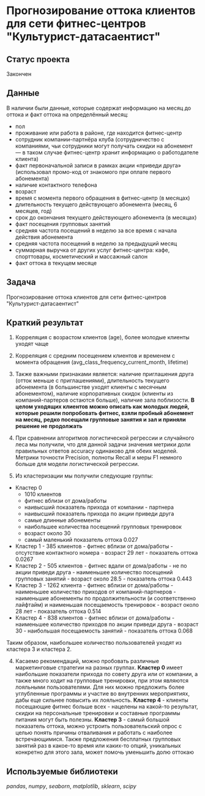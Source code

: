 # Прогнозирование оттока клиентов для сети фитнес-центров "Культурист-датасаентист"

## Статус проекта
Закончен

## Данные

В наличии были  данные, которые содержат информацию на месяц до оттока и факт оттока на определённый месяц:
- пол
- проживание или работа в районе, где находится фитнес-центр
- сотрудник компании-партнёра клуба (сотрудничество с компаниями, чьи сотрудники могут получать скидки на абонемент — в таком случае фитнес-центр хранит информацию о работодателе клиента)
- факт первоначальной записи в рамках акции «приведи друга» (использовал промо-код от знакомого при оплате первого абонемента)
- наличие контактного телефона
- возраст
- время с момента первого обращения в фитнес-центр (в месяцах)
- длительность текущего действующего абонемента (месяц, 6 месяцев, год)
- срок до окончания текущего действующего абонемента (в месяцах)
- факт посещения групповых занятий
- средняя частота посещений в неделю за все время с начала действия абонемента
- средняя частота посещений в неделю за предыдущий месяц
- суммарная выручка от других услуг фитнес-центра: кафе, спорттовары, косметический и массажный салон
- факт оттока в текущем месяце

## Задача

Прогнозирование оттока клиентов для сети фитнес-центров "Культурист-датасаентист"

## Краткий результат

1. Корреляция с возрастом клиентов (age), более молодые клиенты уходят чаще
2. Корреляция с средним посещением клиентов и временем с момента обращения (avg_class_frequency_current_month, lifetime)
3. Также важными признаками является: наличие приглашения друга (отток меньше с приглашениями), длительность текущего абонемента (в большинстве уходят клиенты с месячным абонементом), наличие корпоративных скидок (клиенты из компаний-партеров остаются больше), наличие зала поблизости. 
**В целом уходящих клиентов можно описать как молодых людей, которые решили попробовать фитнес, взяли пробный абонемент на месяц, редко посещали групповые занятия и зал и приняли решение не продолжать**

2. При сравнении алгоритмов логистической регрессии и случайного леса мы получили, что для данной задачи значения метрики доли правильных ответов accuracy одинаково для обеих моделей. Метрики точности Precision, полноты  Recall и меры F1 немного больше для модели логистической регрессии. 


3. Из кластеризации мы получили следующие группы:
  -  Кластер 0
        - 1010 клиентов
        - фитнес вблизи от дома/работы
        - наивысший показатель прихода от компании - партнера 
        - наивысший показатель прихода по акции приведи друга
        - самые длинные абонементы 
        - наибольшее количества посещений групповых тренировок
        - возраст около 30
        - самый маленький показатель оттока 0.027
  - Кластер 1
        - 385 клиентов
        - фитнес вблизи от дома/работы
        - отсутствие контактного номера 
        - возраст 29 лет
        - показатель оттока 0.0267
  - Кластер 2 
        - 505 клиентов
        - фитнес вдали от дома/работы
        - не по акции приведи друга 
        - наименьшее количество посещений групповых занятий
        - возраст около 28.5
        - показатель оттока 0.443
  - Кластер 3
        - 1262 клиента
        - фитнес вблизи от дома/работы
        - наименьшее количество приходов от компаний-партнеров
        - наименьшие абонементы по продолжительности (и соответственно лайфтайм) и наименьшая посещаемость тренировок
        - возраст около 28 лет
        - показатель оттока 0.514
  - Кластер 4
        - 838 клиентов
        - фитнес вблизи от дома/работы
        - наименьшее количество приходов по акции приведи друга
        - возраст 30
        - наибольшая посещаемость занятий
        - показатель оттока 0.068
        
Таким образом, наибольшее количество пользователей уходят из кластера 3 и кластера 2.


4.  Касаемо рекомендаций, можно пробовать различные маркетинговые стратегии на разных группах. **Кластер 0** имеет наибольшие показатели прихода по совету друга или от компании, а также много ходит на групповые тренировки, при этом являются лояльными пользователями. Для них можно предложить более углубленные программы и участие во внутренних мероприятиях, дабы еще сильнее повысить их лояльность. **Кластер 4** - клиенты посещающие фитнес больше всех - нацелены на какой-то результат, скидки на персональные тренировки и составные программы питания могут быть полезны. **Кластер 3** - самый большой показатель оттока, можно устроить пользовательский опрос с целью понять причины отваливания и работать с наиболее встречающимися. Также предложения бесплатных групповых занятий раз в какое-то время или каких-то опций, уникальных конкретно для этого зала, может помочь уменьшить долю оттокаю


## Используемые библиотеки
*pandas*, *numpy*, *seaborn*, *matplotlib*, *sklearn*, *scipy*
